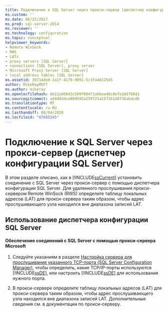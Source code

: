```yaml
---
title: Подключение к SQL Server через прокси-сервер (диспетчер конфигурации SQL Server) | Документация Майкрософт
ms.custom: ''
ms.date: 06/22/2017
ms.prod: sql-server-2014
ms.reviewer: ''
ms.technology: configuration
ms.topic: conceptual
helpviewer_keywords:
- Remote WinSock
- RWS
- LATs
- proxy servers [SQL Server]
- connections [SQL Server], proxy server
- Microsoft Proxy Server [SQL Server]
- local address tables [SQL Server]
ms.assetid: 39714de0-2a1f-4179-9091-5c3fa4612545
author: MikeRayMSFT
ms.author: mikeray
ms.openlocfilehash: de22ad6043c509f08471a6bea40c0efa18d76842
ms.sourcegitcommit: ad4d92dce894592a259721a1571b1d8736abacdb
ms.translationtype: MT
ms.contentlocale: ru-RU
ms.lasthandoff: 08/04/2020
ms.locfileid: "87665545"
---
```

# <a name="connect-to-sql-server-through-a-proxy-server-sql-server-configuration-manager"></a>Подключение к SQL Server через прокси-сервер (диспетчер конфигурации SQL Server)
  В этом разделе описано, как в [!INCLUDE[ssCurrent](../../includes/sscurrent-md.md)] установить соединение с SQL Server через прокси-сервер с помощью диспетчера конфигурации SQL Server. Для удаленного прослушивания прокси-сервером Remote WinSock (RWS) определите таблицу локальных адресов (LAT) для прокси-сервера таким образом, чтобы адрес прослушивающего узла находился вне диапазона записей LAT.  
  
##  <a name="using-sql-server-configuration-manager"></a><a name="SSMSProcedure"></a> Использование диспетчера конфигурации SQL Server  
  
#### <a name="to-enable-connections-to-sql-server-through-microsoft-proxy-server"></a>Обеспечение соединений с SQL Server с помощью прокси-сервера Microsoft  
  
1.  Следуйте указаниям в разделе [Настройка сервера для прослушивания указанного TCP-порта (SQL Server Configuration Manager)](configure-a-server-to-listen-on-a-specific-tcp-port.md), чтобы определить, какие TCP/IP-порты используются [!INCLUDE[ssDE](../../includes/ssde-md.md)], или настроить [!INCLUDE[ssDE](../../includes/ssde-md.md)] для использования нужного порта.  
  
2.  В прокси-сервере определите таблицу локальных адресов (LAT) для прокси-сервера таким образом, чтобы адрес прослушивающего узла находился вне диапазона записей LAT. Дополнительные сведения см. в документации по прокси-серверу.  
  
  
